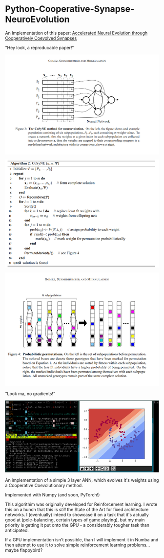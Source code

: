 # Python-Cooperative-Synapse-NeuroEvolution

An Implementation of this paper: [Accelerated Neural Evolution through Cooperatively Coevolved Synapses](https://pdfs.semanticscholar.org/966e/41903b4aff42601a188bd7b26d71ef120d11.pdf)

"Hey look, a reproducable paper!" 


![](https://github.com/Hellisotherpeople/Python-Cooperative-Synapse-NeuroEvolution/blob/master/CoSyne1.PNG)


![](https://github.com/Hellisotherpeople/Python-Cooperative-Synapse-NeuroEvolution/blob/master/CoSyne2.PNG)


![](https://github.com/Hellisotherpeople/Python-Cooperative-Synapse-NeuroEvolution/blob/master/CoSyne3.PNG)

"Look ma, no gradients!" 

![](https://github.com/Hellisotherpeople/Python-Cooperative-Synapse-NeuroEvolution/blob/master/cooperative_neuroevolution.gif)


An implementation of a simple 3 layer ANN, which evolves it's weights using a Cooperative Coevolutionary method. 



Implemented with Numpy (and soon, PyTorch!) 

This algorithim was originally developed for Reinforcement learning. I wrote this on a hunch that this is *still* the State of the Art for fixed architecture networks. I (eventually) intend to showcase it on a task that it's actually good at (pole-balancing, certain types of game playing), but my main priority is getting it put onto the GPU - a considerably tougher task than anticipated.

If a GPU implementation isn't possible, than I will implement it in Numba and then attempt to use it to solve simple reinforcement learning problems... maybe flappybird? 


